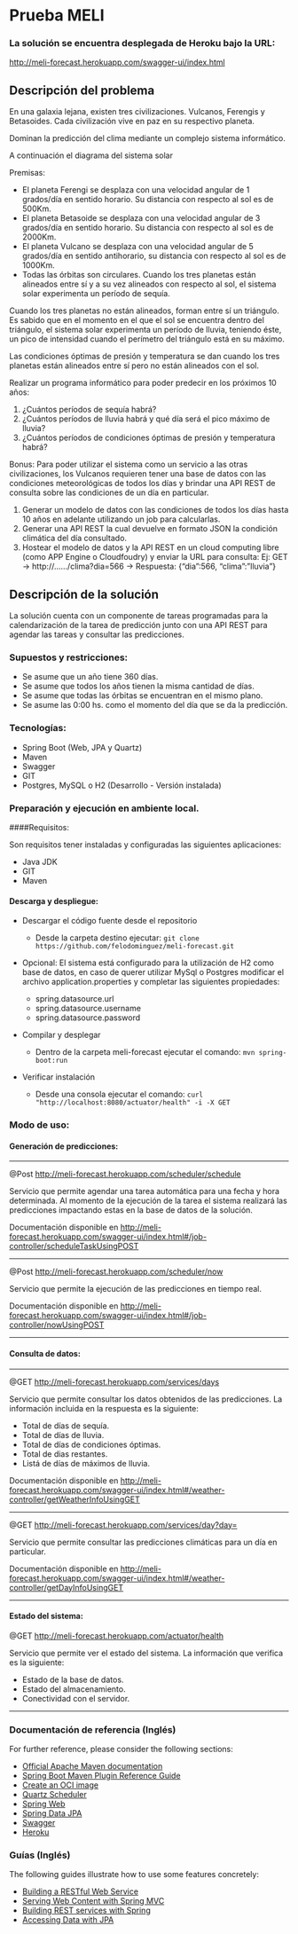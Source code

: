 # Prueba MELI

### La solución se encuentra desplegada de Heroku bajo la URL:

http://meli-forecast.herokuapp.com/swagger-ui/index.html

## Descripción del problema
En una galaxia lejana, existen tres civilizaciones. Vulcanos, Ferengis y Betasoides. Cada
civilización vive en paz en su respectivo planeta.

Dominan la predicción del clima mediante un complejo sistema informático.

A continuación el diagrama del sistema solar

Premisas:
* El planeta Ferengi se desplaza con una velocidad angular de 1 grados/día en sentido
horario. Su distancia con respecto al sol es de 500Km.
* El planeta Betasoide se desplaza con una velocidad angular de 3 grados/día en sentido
horario. Su distancia con respecto al sol es de 2000Km.
* El planeta Vulcano se desplaza con una velocidad angular de 5 grados/día en sentido
antihorario, su distancia con respecto al sol es de 1000Km.
* Todas las órbitas son circulares.
Cuando los tres planetas están alineados entre sí y a su vez alineados con respecto al sol, el
sistema solar experimenta un período de sequía.

Cuando los tres planetas no están alineados, forman entre sí un triángulo. Es sabido que en el
momento en el que el sol se encuentra dentro del triángulo, el sistema solar experimenta un
período de lluvia, teniendo éste, un pico de intensidad cuando el perímetro del triángulo está en
su máximo.

Las condiciones óptimas de presión y temperatura se dan cuando los tres planetas están
alineados entre sí pero no están alineados con el sol.

Realizar un programa informático para poder predecir en los próximos 10 años:
1. ¿Cuántos períodos de sequía habrá?
2. ¿Cuántos períodos de lluvia habrá y qué día será el pico máximo de lluvia?
3. ¿Cuántos períodos de condiciones óptimas de presión y temperatura habrá?

Bonus:
Para poder utilizar el sistema como un servicio a las otras civilizaciones, los Vulcanos requieren
tener una base de datos con las condiciones meteorológicas de todos los días y brindar una API
REST de consulta sobre las condiciones de un día en particular.
1) Generar un modelo de datos con las condiciones de todos los días hasta 10 años en adelante
   utilizando un job para calcularlas.
2) Generar una API REST la cual devuelve en formato JSON la condición climática del día
   consultado.
3) Hostear el modelo de datos y la API REST en un cloud computing libre (como APP Engine o
   Cloudfoudry) y enviar la URL para consulta:
   Ej: GET → http://….../clima?dia=566 → Respuesta: {“dia”:566, “clima”:”lluvia”}

## Descripción de la solución

La solución cuenta con un componente de tareas programadas para la calendarización de la tarea de predicción junto con una API REST para agendar las tareas y consultar las predicciones.


### Supuestos y restricciones:
* Se asume que un año tiene 360 días.
* Se asume que todos los años tienen la misma cantidad de días.
* Se asume que todas las órbitas se encuentran en el mismo plano. 
* Se asume las 0:00 hs. como el momento del día que se da la predicción.

### Tecnologías:
* Spring Boot (Web, JPA y Quartz)
* Maven
* Swagger
* GIT
* Postgres, MySQL o H2 (Desarrollo - Versión instalada)

### Preparación y ejecución en ambiente local.
####Requisitos:

 Son requisitos tener instaladas y configuradas las siguientes aplicaciones:

* Java JDK
* GIT
* Maven
  
#### Descarga y despliegue:
* Descargar el código fuente desde el repositorio
   + Desde la carpeta destino ejecutar: `git clone https://github.com/felodominguez/meli-forecast.git`
    

* Opcional: El sistema está configurado para la utilización de H2 como base de datos, en caso de querer utilizar MySql o Postgres modificar el archivo application.properties y completar las siguientes propiedades:
    + spring.datasource.url
    + spring.datasource.username
    + spring.datasource.password
    

* Compilar y desplegar 
    + Dentro de la carpeta meli-forecast ejecutar el comando: `mvn spring-boot:run`
    

* Verificar instalación
    + Desde una consola ejecutar el comando: `curl "http://localhost:8080/actuator/health" -i -X GET`


### Modo de uso:
#### Generación de predicciones:

---
@Post http://meli-forecast.herokuapp.com/scheduler/schedule

Servicio que permite agendar una tarea automática para una fecha y hora determinada. Al momento de la ejecución de la tarea el sistema realizará las predicciones impactando estas en la base de datos de la solución.

Documentación disponible en http://meli-forecast.herokuapp.com/swagger-ui/index.html#/job-controller/scheduleTaskUsingPOST

---
@Post http://meli-forecast.herokuapp.com/scheduler/now

Servicio que permite la ejecución de las predicciones en tiempo real.

Documentación disponible en http://meli-forecast.herokuapp.com/swagger-ui/index.html#/job-controller/nowUsingPOST

---
#### Consulta de datos:

---
@GET http://meli-forecast.herokuapp.com/services/days


Servicio que permite consultar los datos obtenidos de las predicciones. La información incluida en la respuesta es la siguiente:

* Total de días de sequía.
* Total de días de lluvia.
* Total de días de condiciones óptimas.
* Total de dias restantes.
* Listá de días de máximos de lluvia.

Documentación disponible en http://meli-forecast.herokuapp.com/swagger-ui/index.html#/weather-controller/getWeatherInfoUsingGET

---

@GET http://meli-forecast.herokuapp.com/services/day?day=

Servicio que permite consultar las predicciones climáticas para un día en particular.

Documentación disponible en http://meli-forecast.herokuapp.com/swagger-ui/index.html#/weather-controller/getDayInfoUsingGET

---
#### Estado del sistema:

@GET http://meli-forecast.herokuapp.com/actuator/health


Servicio que permite ver el estado del sistema. La información que verifica es la siguiente:

* Estado de la base de datos.
* Estado del almacenamiento.
* Conectividad con el servidor.


---

### Documentación de referencia (Inglés)

For further reference, please consider the following sections:

* [Official Apache Maven documentation](https://maven.apache.org/guides/index.html)
* [Spring Boot Maven Plugin Reference Guide](https://docs.spring.io/spring-boot/docs/2.4.2/maven-plugin/reference/html/)
* [Create an OCI image](https://docs.spring.io/spring-boot/docs/2.4.2/maven-plugin/reference/html/#build-image)
* [Quartz Scheduler](https://docs.spring.io/spring-boot/docs/2.4.2/reference/htmlsingle/#boot-features-quartz)  
* [Spring Web](https://docs.spring.io/spring-boot/docs/2.4.2/reference/htmlsingle/#boot-features-developing-web-applications)
* [Spring Data JPA](https://docs.spring.io/spring-boot/docs/2.4.2/reference/htmlsingle/#boot-features-jpa-and-spring-data)
* [Swagger](https://swagger.io/docs/specification/about/)
* [Heroku](https://devcenter.heroku.com/categories/reference)
  

### Guías (Inglés)

The following guides illustrate how to use some features concretely:

* [Building a RESTful Web Service](https://spring.io/guides/gs/rest-service/)
* [Serving Web Content with Spring MVC](https://spring.io/guides/gs/serving-web-content/)
* [Building REST services with Spring](https://spring.io/guides/tutorials/bookmarks/)
* [Accessing Data with JPA](https://spring.io/guides/gs/accessing-data-jpa/)

